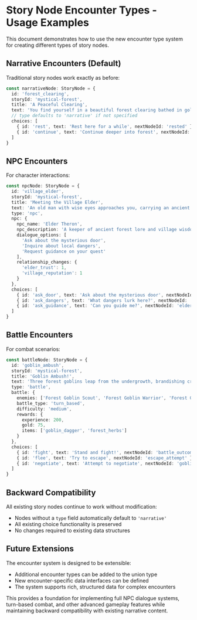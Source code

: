# Story Node Encounter Types - Usage Examples

This document demonstrates how to use the new encounter type system for creating different types of story nodes.

## Narrative Encounters (Default)

Traditional story nodes work exactly as before:

```typescript
const narrativeNode: StoryNode = {
  id: 'forest_clearing',
  storyId: 'mystical-forest',
  title: 'A Peaceful Clearing',
  text: 'You find yourself in a beautiful forest clearing bathed in golden sunlight.',
  // type defaults to 'narrative' if not specified
  choices: [
    { id: 'rest', text: 'Rest here for a while', nextNodeId: 'rested' },
    { id: 'continue', text: 'Continue deeper into forest', nextNodeId: 'deeper_forest' }
  ]
}
```

## NPC Encounters

For character interactions:

```typescript
const npcNode: StoryNode = {
  id: 'village_elder',
  storyId: 'mystical-forest', 
  title: 'Meeting the Village Elder',
  text: 'An old man with wise eyes approaches you, carrying an ancient staff.',
  type: 'npc',
  npc: {
    npc_name: 'Elder Theron',
    npc_description: 'A keeper of ancient forest lore and village wisdom',
    dialogue_options: [
      'Ask about the mysterious door',
      'Inquire about local dangers',
      'Request guidance on your quest'
    ],
    relationship_changes: {
      'elder_trust': 1,
      'village_reputation': 1
    }
  },
  choices: [
    { id: 'ask_door', text: 'Ask about the mysterious door', nextNodeId: 'door_lore' },
    { id: 'ask_dangers', text: 'What dangers lurk here?', nextNodeId: 'danger_warning' },
    { id: 'ask_guidance', text: 'Can you guide me?', nextNodeId: 'elder_guidance' }
  ]
}
```

## Battle Encounters

For combat scenarios:

```typescript
const battleNode: StoryNode = {
  id: 'goblin_ambush',
  storyId: 'mystical-forest',
  title: 'Goblin Ambush!',
  text: 'Three forest goblins leap from the undergrowth, brandishing crude weapons!',
  type: 'battle',
  battle: {
    enemies: ['Forest Goblin Scout', 'Forest Goblin Warrior', 'Forest Goblin Shaman'],
    battle_type: 'turn_based',
    difficulty: 'medium',
    rewards: {
      experience: 200,
      gold: 75,
      items: ['goblin_dagger', 'forest_herbs']
    }
  },
  choices: [
    { id: 'fight', text: 'Stand and fight!', nextNodeId: 'battle_outcome' },
    { id: 'flee', text: 'Try to escape', nextNodeId: 'escape_attempt' },
    { id: 'negotiate', text: 'Attempt to negotiate', nextNodeId: 'goblin_parley' }
  ]
}
```

## Backward Compatibility

All existing story nodes continue to work without modification:

- Nodes without a `type` field automatically default to `'narrative'`
- All existing choice functionality is preserved
- No changes required to existing data structures

## Future Extensions

The encounter system is designed to be extensible:

- Additional encounter types can be added to the union type
- New encounter-specific data interfaces can be defined
- The system supports rich, structured data for complex encounters

This provides a foundation for implementing full NPC dialogue systems, turn-based combat, and other advanced gameplay features while maintaining backward compatibility with existing narrative content.